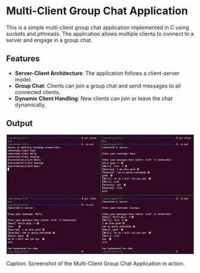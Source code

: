 # Multi-Client Group Chat Application

This is a simple multi-client group chat application implemented in C using sockets and pthreads. The application allows multiple clients to connect to a server and engage in a group chat.

## Features

- **Server-Client Architecture**: The application follows a client-server model.
- **Group Chat**: Clients can join a group chat and send messages to all connected clients.
- **Dynamic Client Handling**: New clients can join or leave the chat dynamically.

## Output

![Multi-Client Group Chat](./output.png)

Caption: Screenshot of the Multi-Client Group Chat Application in action.


